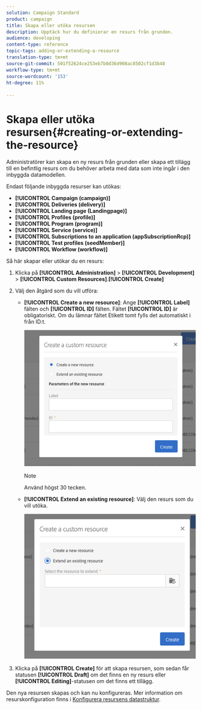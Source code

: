 ```yaml
---
solution: Campaign Standard
product: campaign
title: Skapa eller utöka resursen
description: Upptäck hur du definierar en resurs från grunden.
audience: developing
content-type: reference
topic-tags: adding-or-extending-a-resource
translation-type: tm+mt
source-git-commit: 501f52624ce253eb7b0d36d908ac8502cf1d3b48
workflow-type: tm+mt
source-wordcount: '153'
ht-degree: 11%

---
```



# Skapa eller utöka resursen{#creating-or-extending-the-resource}

Administratörer kan skapa en ny resurs från grunden eller skapa ett tillägg till en befintlig resurs om du behöver arbeta med data som inte ingår i den inbyggda datamodellen.

Endast följande inbyggda resurser kan utökas:

* **[!UICONTROL Campaign (campaign)]**
* **[!UICONTROL Deliveries (delivery)]**
* **[!UICONTROL Landing page (Landingpage)]**
* **[!UICONTROL Profiles (profile)]**
* **[!UICONTROL Program (program)]**
* **[!UICONTROL Service (service)]**
* **[!UICONTROL Subscriptions to an application (appSubscriptionRcp)]**
* **[!UICONTROL Test profiles (seedMember)]**
* **[!UICONTROL Workflow (workflow)]**

Så här skapar eller utökar du en resurs:

1. Klicka på **[!UICONTROL Administration]** > **[!UICONTROL Development]** > **[!UICONTROL Custom Resources]**.**[!UICONTROL Create]**
1. Välj den åtgärd som du vill utföra:

   * **[!UICONTROL Create a new resource]**: Ange  **[!UICONTROL Label]** fälten och  **[!UICONTROL ID]** fälten. Fältet **[!UICONTROL ID]** är obligatoriskt.  Om du lämnar fältet Etikett tomt fylls det automatiskt i från ID:t.

      ![](assets/schema_extension_2.png)

      >[!NOTE]
      >
      >Använd högst 30 tecken.

   * **[!UICONTROL Extend an existing resource]**: Välj den resurs som du vill utöka.

      ![](assets/schema_extension_10.png)

1. Klicka på **[!UICONTROL Create]** för att skapa resursen, som sedan får statusen **[!UICONTROL Draft]** om det finns en ny resurs eller **[!UICONTROL Editing]**-statusen om det finns ett tillägg.

Den nya resursen skapas och kan nu konfigureras. Mer information om resurskonfiguration finns i [Konfigurera resursens datastruktur](../../developing/using/configuring-the-resource-s-data-structure.md).
